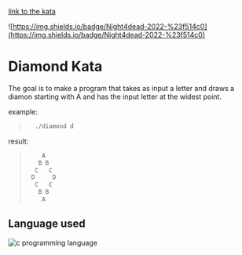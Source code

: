 [link to the kata](https://codingdojo.org/kata/Diamond/)

![https://img.shields.io/badge/Night4dead-2022-%23f514c0](https://img.shields.io/badge/Night4dead-2022-%23f514c0)

# Diamond Kata

The goal is to make a program that takes as input a letter and draws a diamon starting with A and has the input letter at the widest point.

example: 
> ```bash
>   ./diamond d
>```

result: 
> ```bash
>     A
>    B B
>   C   C
>  D     D
>   C   C
>    B B
>     A
> ```

## Language used

![c programming language](https://upload.wikimedia.org/wikipedia/commons/thumb/1/18/C_Programming_Language.svg/695px-C_Programming_Language.svg.png)